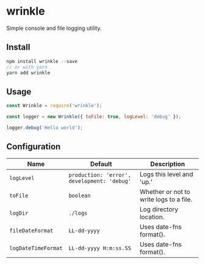 # wrinkle
Simple console and file logging utility.

## Install
```js
npm install wrinkle --save
// or with yarn
yarn add wrinkle
```

## Usage
```js
const Wrinkle = require('wrinkle');

const logger = new Wrinkle({ toFile: true, logLevel: 'debug' });

logger.debug('Hello world');
```

## Configuration
| Name          | Default                     |  Description    |
| ------------- | --------------------------- | --------------- |
| `logLevel`       | `production: 'error', development: 'debug'` | Logs this level and 'up.' |
| `toFile` | `boolean` | Whether or not to write logs to a file. |
| `logDir`      | `./logs` | Log directory location. |
| `fileDateFormat`  | `LL-dd-yyyy` | Uses date-fns format(). |
| `logDateTimeFormat` | `LL-dd-yyyy H:m:ss.SS` | Uses date-fns format(). |
